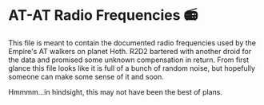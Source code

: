 # AT-AT Radio Frequencies 📻 

This file is meant to contain the documented radio frequencies used by the Empire's AT walkers on planet Hoth. R2D2 bartered with another droid for the data and promised some unknown compensation in return. From first glance this file looks like it is full of a bunch of random noise, but hopefully someone can make some sense of it and soon. 

Hmmmm...in hindsight, this may not have been the best of plans. 

